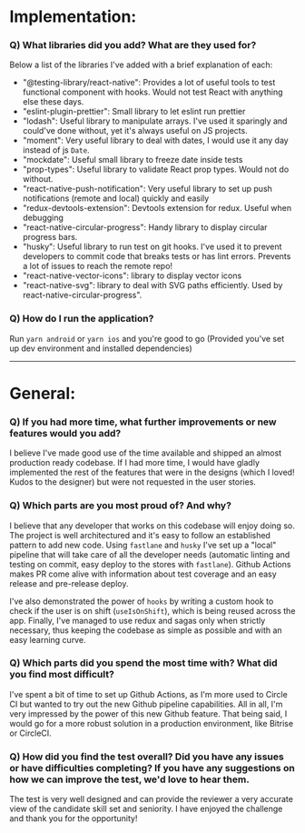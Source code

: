 # Implementation:

### Q) What libraries did you add? What are they used for?

Below a list of the libraries I've added with a brief explanation of each:

- "@testing-library/react-native": Provides a lot of useful tools to test functional component with hooks. Would not test React with anything else these days.
- "eslint-plugin-prettier": Small library to let eslint run prettier
- "lodash": Useful library to manipulate arrays. I've used it sparingly and could've done without, yet it's always useful on JS projects.
- "moment": Very useful library to deal with dates, I would use it any day instead of js `Date`.
- "mockdate": Useful small library to freeze date inside tests
- "prop-types": Useful library to validate React prop types. Would not do without.
- "react-native-push-notification": Very useful library to set up push notifications (remote and local) quickly and easily
- "redux-devtools-extension": Devtools extension for redux. Useful when debugging
- "react-native-circular-progress": Handy library to display circular progress bars.
- "husky": Useful library to run test on git hooks. I've used it to prevent developers to commit code that breaks tests or has lint errors. Prevents a lot of issues to reach the remote repo!
- "react-native-vector-icons": library to display vector icons
- "react-native-svg": library to deal with SVG paths efficiently. Used by react-native-circular-progress".

### Q) How do I run the application?

Run `yarn android` or `yarn ios` and you're good to go (Provided you've set up dev environment and installed dependencies)

---

# General:

### Q) If you had more time, what further improvements or new features would you add?

I believe I've made good use of the time available and shipped an almost production ready codebase. If I had more time, I would have gladly implemented the rest of the features that were in the designs (which I loved! Kudos to the designer) but were not requested in the user stories.

### Q) Which parts are you most proud of? And why?

I believe that any developer that works on this codebase will enjoy doing so. The project is well architectured and it's easy to follow an established pattern to add new code. Using `fastlane` and `husky` I've set up a "local" pipeline that will take care of all the developer needs (automatic linting and testing on commit, easy deploy to the stores with `fastlane`). Github Actions makes PR come alive with information about test coverage and an easy release and pre-release deploy.

I've also demonstrated the power of `hooks` by writing a custom hook to check if the user is on shift (`useIsOnShift`), which is being reused across the app. Finally, I've managed to use redux and sagas only when strictly necessary, thus keeping the codebase as simple as possible and with an easy learning curve.

### Q) Which parts did you spend the most time with? What did you find most difficult?

I've spent a bit of time to set up Github Actions, as I'm more used to Circle CI but wanted to try out the new Github pipeline capabilities. All in all, I'm very impressed by the power of this new Github feature. That being said, I would go for a more robust solution in a production environment, like Bitrise or CircleCI.

### Q) How did you find the test overall? Did you have any issues or have difficulties completing? If you have any suggestions on how we can improve the test, we'd love to hear them.

The test is very well designed and can provide the reviewer a very accurate view of the candidate skill set and seniority. I have enjoyed the challenge and thank you for the opportunity!

